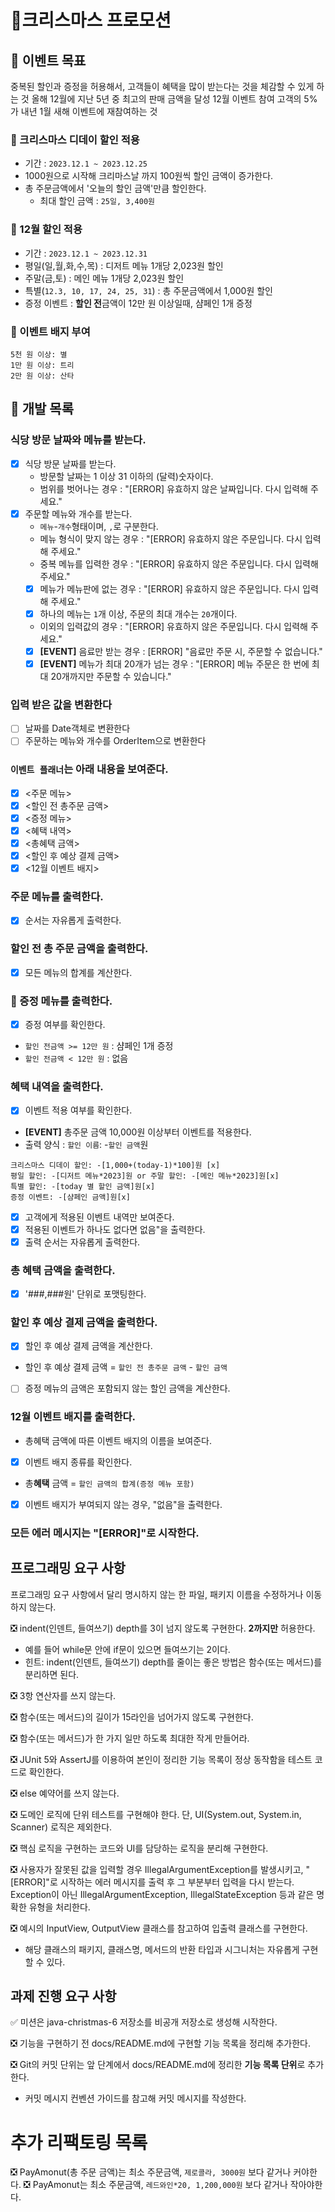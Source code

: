 # 🌟크리스마스 프로모션

## 🌟 이벤트 목표
중복된 할인과 증정을 허용해서, 고객들이 혜택을 많이 받는다는 것을 체감할 수 있게 하는 것
올해 12월에 지난 5년 중 최고의 판매 금액을 달성
12월 이벤트 참여 고객의 5%가 내년 1월 새해 이벤트에 재참여하는 것

### 🎄 크리스마스 디데이 할인 적용
- 기간 : ```2023.12.1 ~ 2023.12.25```
- 1000원으로 시작해 크리마스날 까지 100원씩 할인 금액이 증가한다.
- 총 주문금액에서 '오늘의 할인 금액'만큼 할인한다.
  - 최대 할인 금액 : ```25일, 3,400원```
### 🎄 12월 할인 적용
- 기간 : ```2023.12.1 ~ 2023.12.31```
- 평일(일,월,화,수,목) : 디저트 메뉴 1개당 2,023원 할인
- 주말(금,토) : 메인 메뉴 1개당 2,023원 할인
- 특별(```12.3, 10, 17, 24, 25, 31```) : 총 주문금액에서 1,000원 할인
- 증정 이벤트 : **할인 전**금액이 12만 원 이상일때, 샴페인 1개 증정
### 🎄 이벤트 배지 부여
    5천 원 이상: 별
    1만 원 이상: 트리
    2만 원 이상: 산타
## 🌟 개발 목록 
### 식당 방문 날짜와 메뉴를 받는다.
- [x] 식당 방문 날짜를 받는다.
  - 방문할 날짜는 1 이상 31 이하의 (달력)숫자이다.
  - 범위를 벗어나는 경우 : "[ERROR] 유효하지 않은 날짜입니다. 다시 입력해 주세요."
- [x] 주문할 메뉴와 개수를 받는다.
  - ```메뉴```-```개수```형태이며, ```,```로 구분한다.
  - 메뉴 형식이 맞지 않는 경우 : "[ERROR] 유효하지 않은 주문입니다. 다시 입력해 주세요."
  - 중복 메뉴를 입력한 경우 : "[ERROR] 유효하지 않은 주문입니다. 다시 입력해 주세요."
  - [x] 메뉴가 메뉴판에 없는 경우 : "[ERROR] 유효하지 않은 주문입니다. 다시 입력해 주세요."
  - [x] 하나의 메뉴는 ```1```개 이상, 주문의 최대 개수는 ```20```개이다.
  - 이외의 입력값의 경우 : "[ERROR] 유효하지 않은 주문입니다. 다시 입력해 주세요."
  - [x] **[EVENT]** 음료만 받는 경우 : [ERROR] "음료만 주문 시, 주문할 수 없습니다."
  - [x] **[EVENT]** 메뉴가 최대 20개가 넘는 경우 : "[ERROR] 메뉴 주문은 한 번에 최대 20개까지만 주문할 수 있습니다."
### 입력 받은 값을 변환한다
- [ ] 날짜를 Date객체로 변환한다
- [ ] 주문하는 메뉴와 개수를 OrderItem으로 변환한다
### ```이벤트 플래너```는 아래 내용을 보여준다.
- [x] <주문 메뉴>
- [x] <할인 전 총주문 금액>
- [x] <증정 메뉴>
- [x] <혜택 내역>
- [x] <총혜택 금액>
- [x] <할인 후 예상 결제 금액>
- [x] <12월 이벤트 배지>

### 주문 메뉴를 출력한다.
- [x] 순서는 자유롭게 출력한다.
### 할인 전 총 주문 금액을 출력한다.
- [x] 모든 메뉴의 합계를 계산한다.
### 🍾 증정 메뉴를 출력한다.
- [x] 증정 여부를 확인한다.
- ```할인 전금액 >= 12만 원``` : 샴페인 1개 증정
- ```할인 전금액 < 12만 원``` : 없음
### 혜택 내역을 출력한다.
- [x] 이벤트 적용 여부를 확인한다.
- **[EVENT]** 총주문 금액 10,000원 이상부터 이벤트를 적용한다.
- 출력 양식 : ```할인 이름```: -```할인 금액```원
```
크리스마스 디데이 할인: -[1,000+(today-1)*100]원 [x]
평일 할인: -[디저트 메뉴*2023]원 or 주말 할인: -[메인 메뉴*2023]원[x]
특별 할인: -[today 별 할인 금액]원[x]
증정 이벤트: -[샴페인 금액]원[x]
``` 
- [x] 고객에게 적용된 이벤트 내역만 보여준다.
- [x] 적용된 이벤트가 하나도 없다면 없음"을 출력한다.
- [x] 출력 순서는 자유롭게 출력한다.
### 총 혜택 금액을 출력한다.
- [x] '###,###원' 단위로 포맷팅한다.
### 할인 후 예상 결제 금액을 출력한다.
- [x] 할인 후 예상 결제 금액을 계산한다.
- 할인 후 예상 결제 금액 = ```할인 전 총주문 금액``` - ```할인 금액```
- [ ] 증정 메뉴의 금액은 포함되지 않는 할인 금액을 계산한다.
### 12월 이벤트 배지를 출력한다.
- 총혜택 금액에 따른 이벤트 배지의 이름을 보여준다.
- [x] 이벤트 배지 종류를 확인한다.
- 총**혜택** 금액 = ```할인 금액의 합계(증정 메뉴 포함)```
- [x] 이벤트 배지가 부여되지 않는 경우, "없음"을 출력한다.
### 모든 에러 메시지는 "[ERROR]"로 시작한다.

## 프로그래밍 요구 사항
프로그래밍 요구 사항에서 달리 명시하지 않는 한 파일, 패키지 이름을 수정하거나 이동하지 않는다.

❎ indent(인덴트, 들여쓰기) depth를 3이 넘지 않도록 구현한다. **2까지만** 허용한다.
- 예를 들어 while문 안에 if문이 있으면 들여쓰기는 2이다.
- 힌트: indent(인덴트, 들여쓰기) depth를 줄이는 좋은 방법은 함수(또는 메서드)를 분리하면 된다.

❎ 3항 연산자를 쓰지 않는다.

❎ 함수(또는 메서드)의 길이가 15라인을 넘어가지 않도록 구현한다.

❎ 함수(또는 메서드)가 한 가지 일만 하도록 최대한 작게 만들어라.

❎ JUnit 5와 AssertJ를 이용하여 본인이 정리한 기능 목록이 정상 동작함을 테스트 코드로 확인한다.

❎ else 예약어를 쓰지 않는다.

❎ 도메인 로직에 단위 테스트를 구현해야 한다. 단, UI(System.out, System.in, Scanner) 로직은 제외한다.

❎ 핵심 로직을 구현하는 코드와 UI를 담당하는 로직을 분리해 구현한다.

❎ 사용자가 잘못된 값을 입력할 경우 IllegalArgumentException를 발생시키고, "[ERROR]"로 시작하는 에러 메시지를 출력 후 그 부분부터 입력을 다시 받는다.
Exception이 아닌 IllegalArgumentException, IllegalStateException 등과 같은 명확한 유형을 처리한다.

❎ 예시의 InputView, OutputView 클래스를 참고하여 입출력 클래스를 구현한다.
- 해당 클래스의 패키지, 클래스명, 메서드의 반환 타입과 시그니처는 자유롭게 구현할 수 있다.

## 과제 진행 요구 사항
✅ 미션은 java-christmas-6 저장소를 비공개 저장소로 생성해 시작한다.

❎ 기능을 구현하기 전 docs/README.md에 구현할 기능 목록을 정리해 추가한다.

❎ Git의 커밋 단위는 앞 단계에서 docs/README.md에 정리한 **기능 목록 단위**로 추가한다.
- 커밋 메시지 컨벤션 가이드를 참고해 커밋 메시지를 작성한다.

# 추가 리팩토링 목록
❎ PayAmonut(총 주문 금액)는 최소 주문금액, ```제로콜라, 3000원``` 보다 같거나 커야한다.
❎ PayAmonut는 최소 주문금액, ```레드와인*20, 1,200,000원``` 보다 같거나 작아야한다.
